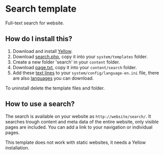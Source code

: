Search template
===============
Full-text search for website.

How do I install this?
----------------------
1. Download and install [Yellow](https://github.com/markseu/yellowcms/).  
2. Download [search.php](search.php?raw=true), copy it into your `system/templates` folder.  
3. Create a new folder 'search' in your `content` folder.
4. Download [page.txt](page.txt?raw=true), copy it into your `content/search` folder.
5. Add these [text lines](searchtext.ini?raw=true) to your `system/config/language-en.ini` file, there are also [languages](https://github.com/markseu/yellowcms-extensions/tree/master/languages) you can download.

To uninstall delete the template files and folder.

How to use a search?
--------------------
The search is available on your website as `http://website/search/`. It searches trough content and meta data of the entire website, only visible pages are included. You can add a link to your navigation or individual pages.

This template does not work with static websites, it needs a Yellow installation.